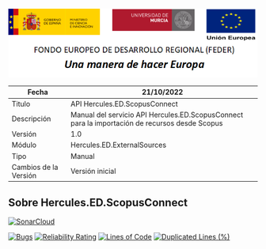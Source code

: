 ![](../../../Docs/media/CabeceraDocumentosMD.png)

| Fecha         | 21/10/2022                                                  |
| ------------- | ------------------------------------------------------------ |
|Titulo|API Hercules.ED.ScopusConnect| 
|Descripción|Manual del servicio API Hercules.ED.ScopusConnect para la importación de recursos desde Scopus|
|Versión|1.0|
|Módulo|Hercules.ED.ExternalSources|
|Tipo|Manual|
|Cambios de la Versión|Versión inicial|

## Sobre Hercules.ED.ScopusConnect

[![SonarCloud](https://sonarcloud.io/images/project_badges/sonarcloud-white.svg)](https://sonarcloud.io/summary/new_code?id=Hercules.ED.ScopusConnect)

[![Bugs](https://sonarcloud.io/api/project_badges/measure?project=Hercules.ED.ScopusConnect&metric=bugs)](https://sonarcloud.io/summary/new_code?id=Hercules.ED.ScopusConnect)
[![Reliability Rating](https://sonarcloud.io/api/project_badges/measure?project=Hercules.ED.ScopusConnect&metric=reliability_rating)](https://sonarcloud.io/summary/new_code?id=Hercules.ED.ScopusConnect)
[![Lines of Code](https://sonarcloud.io/api/project_badges/measure?project=Hercules.ED.ScopusConnect&metric=ncloc)](https://sonarcloud.io/dashboard?id=Hercules.ED.ScopusConnect)
[![Duplicated Lines (%)](https://sonarcloud.io/api/project_badges/measure?project=Hercules.ED.ScopusConnect&metric=duplicated_lines_density)](https://sonarcloud.io/summary/new_code?id=Hercules.ED.ScopusConnect)



